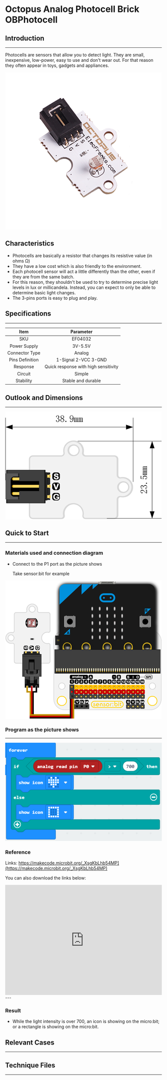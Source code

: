 # Octopus Analog Photocell Brick OBPhotocell 

## Introduction
---
Photocells are sensors that allow you to detect light. They are small, inexpensive, low-power, easy to use and don't wear out. For that reason they often appear in toys, gadgets and appliances. 

 ![](./images/sCid5Hu.jpg)

## Characteristics


- Photocells are basically a resistor that changes its resistive value (in ohms Ω) 
- They have a low cost which is also friendly to the environment.
- Each photocell sensor will act a little differently than the other, even if they are from the same batch.
-  For this reason, they shouldn't be used to try to determine precise light levels in lux or millicandela. Instead, you can expect to only be able to determine basic light changes.
- The 3-pins ports is easy to plug and play.

## Specifications
---
Item | Parameter 
:-: | :-: 
SKU|EF04032
Power Supply|3V-5.5V
Connector Type|Analog
Pins Definition|1-Signal 2-VCC 3-GND
Response|Quick response with high sensitivity
Circuit|Simple
Stability|Stable and durable

## Outlook and Dimensions
---

 ![](./images/cdNd1Kw.png)

## Quick to Start
---

### Materials used and connection diagram

- Connect to the P1 port as the picture shows

  Take sensor:bit for example

 ![](./images/XwQieks.png)

### Program as the picture shows
---
 ![](./images/4oRJ1Ub.png)

### Reference

Links: https://makecode.microbit.org/_XsgKbLhb54MP](https://makecode.microbit.org/_XsgKbLhb54MP)

You can also download the links below:

<div style="position:relative;height:0;padding-bottom:70%;overflow:hidden;"><iframe style="position:absolute;top:0;left:0;width:100%;height:100%;" src="https://makecode.microbit.org/#pub:_XsgKbLhb54MP" frameborder="0" sandbox="allow-popups allow-forms allow-scripts allow-same-origin"></iframe></div>  
---

### Result
- While the light intensity is over 700, an icon is showing on the micro:bit; or a rectangle is showing on the micro:bit.
## Relevant Cases
---

## Technique Files
---

